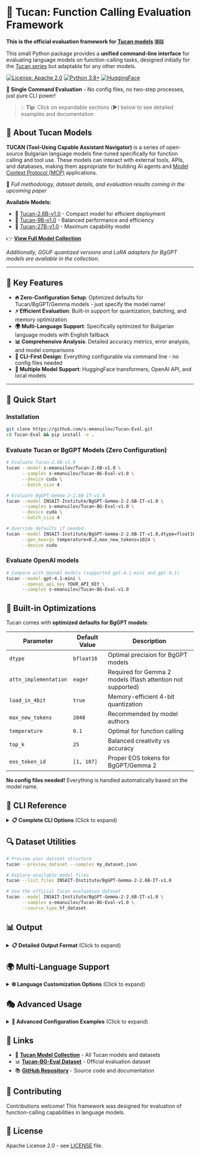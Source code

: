 # 🦜 Tucan: Function Calling Evaluation Framework

**This is the official evaluation framework for [Tucan models](https://huggingface.co/collections/s-emanuilov/tucan-tool-using-and-function-calling-in-bulgarian-684546a02b297f30768993dd) 🇧🇬**

This small Python package provides a **unified command-line interface** for evaluating language models on function-calling tasks, designed initially for the [Tucan series](https://huggingface.co/collections/s-emanuilov/tucan-tool-using-and-function-calling-in-bulgarian-684546a02b297f30768993dd) but adaptable for any other models.

[![License: Apache 2.0](https://img.shields.io/badge/License-Apache_2.0-blue.svg)](https://opensource.org/licenses/Apache-2.0)
[![Python 3.8+](https://img.shields.io/badge/Python-3.8+-blue.svg)](https://www.python.org/downloads/)
[![HuggingFace](https://img.shields.io/badge/🤗-Models-yellow.svg)](https://huggingface.co/collections/s-emanuilov/tucan-models-674b4d68e75bd49156b5ff2a)

**🎯 Single Command Evaluation** - No config files, no two-step processes, just pure CLI power!

> 💡 **Tip**: Click on expandable sections (▶️) below to see detailed examples and documentation

## 🦜 About Tucan Models

**TUCAN (Tool-Using Capable Assistant Navigator)** is a series of open-source Bulgarian language models fine-tuned specifically for function calling and tool use. These models can interact with external tools, APIs, and databases, making them appropriate for building AI agents and [Model Context Protocol (MCP)](https://modelcontextprotocol.io/introduction) applications.

📄 *Full methodology, dataset details, and evaluation results coming in the upcoming paper*

**Available Models:**
- 🔹 [Tucan-2.6B-v1.0](https://huggingface.co/s-emanuilov/Tucan-2.6B-v1.0) - Compact model for efficient deployment
- 🔹 [Tucan-9B-v1.0](https://huggingface.co/s-emanuilov/Tucan-9B-v1.0) - Balanced performance and efficiency  
- 🔹 [Tucan-27B-v1.0](https://huggingface.co/s-emanuilov/Tucan-27B-v1.0) - Maximum capability model

👉 **[View Full Model Collection](https://huggingface.co/collections/s-emanuilov/tucan-tool-using-and-function-calling-in-bulgarian-684546a02b297f30768993dd)**

*Additionally, GGUF quantized versions and LoRA adapters for BgGPT models are available in the collection.*

---

## 🎯 Key Features

- **🔥 Zero-Configuration Setup**: Optimized defaults for Tucan/BgGPT/Gemma models - just specify the model name!
- **⚡ Efficient Evaluation**: Built-in support for quantization, batching, and memory optimization
- **🌍 Multi-Language Support**: Specifically optimized for Bulgarian language models with English fallback
- **📊 Comprehensive Analysis**: Detailed accuracy metrics, error analysis, and model comparisons
- **🔧 CLI-First Design**: Everything configurable via command line - no config files needed
- **🤖 Multiple Model Support**: HuggingFace transformers, OpenAI API, and local models

---

## 🚀 Quick Start

### Installation

```bash
git clone https://github.com/s-emanuilov/Tucan-Eval.git
cd Tucan-Eval && pip install -e .
```

### Evaluate Tucan or BgGPT Models (Zero Configuration)

```bash
# Evaluate Tucan-2.6B-v1.0
tucan --model s-emanuilov/Tucan-2.6B-v1.0 \
      --samples s-emanuilov/Tucan-BG-Eval-v1.0 \
      --device cuda \
      --batch_size 4

# Evaluate BgGPT-Gemma-2-2.6B-IT-v1.0
tucan --model INSAIT-Institute/BgGPT-Gemma-2-2.6B-IT-v1.0 \
      --samples s-emanuilov/Tucan-BG-Eval-v1.0 \
      --device cuda \
      --batch_size 4

# Override defaults if needed
tucan --model INSAIT-Institute/BgGPT-Gemma-2-2.6B-IT-v1.0,dtype=float16,load_in_4bit=false \
      --gen_kwargs temperature=0.2,max_new_tokens=1024 \
      --device cuda
```

### Evaluate OpenAI models

```bash
# Compare with OpenAI models (supported gpt-4.1-mini and gpt-4.1)
tucan --model gpt-4.1-mini \
      --openai_api_key YOUR_API_KEY \
      --samples s-emanuilov/Tucan-BG-Eval-v1.0 
```

## 🔧 Built-in Optimizations

Tucan comes with **optimized defaults for BgGPT models**:

| Parameter | Default Value | Description |
|-----------|--------------|-------------|
| `dtype` | `bfloat16` | Optimal precision for BgGPT models |
| `attn_implementation` | `eager` | Required for Gemma 2 models (flash attention not supported) |
| `load_in_4bit` | `true` | Memory-efficient 4-bit quantization |
| `max_new_tokens` | `2048` | Recommended by model authors |
| `temperature` | `0.1` | Optimal for function calling |
| `top_k` | `25` | Balanced creativity vs accuracy |
| `eos_token_id` | `[1, 107]` | Proper EOS tokens for BgGPT/Gemma 2 |

**No config files needed!** Everything is handled automatically based on the model name.

## 🔧 CLI Reference

<details>
<summary><strong>📋 Complete CLI Options</strong> (Click to expand)</summary>

### Core Arguments
```bash
--model, -m MODEL           # Model name/path (required for evaluation)
                           # Format: model_name[,param=value,...]
                           # Example: INSAIT-Institute/BgGPT-Gemma-2-2.6B-IT-v1.0,dtype=float16
--device DEVICE             # Device: auto, cpu, cuda, cuda:0, etc. (default: auto)
--batch_size SIZE           # Batch size for inference (default: 1)
```

### Generation Parameters
```bash
--gen_kwargs PARAMS         # Override default generation parameters
                           # Format: comma-separated key=value pairs
                           # Default values are optimized for BgGPT models
                           # Example: temperature=0.1,top_k=25,max_new_tokens=2048,eos_token_id=[1,107]
```

### Model Parameters (via --model)
```bash
# Available model parameters:
dtype=bfloat16              # Data type (bfloat16, float16, float32)
load_in_4bit=true          # Enable 4-bit quantization
attn_implementation=eager   # Attention implementation (eager for Gemma models)
```

### Data Arguments
```bash
--samples, -s PATH          # Path to evaluation samples
--source_type TYPE          # auto, local, hf_dataset, hf_file (default: auto)
--split SPLIT              # Dataset split (train, test, validation)
--subset SUBSET            # Dataset subset/configuration
```

### Authentication
```bash
--hf_token TOKEN           # HuggingFace token for private models
--openai_api_key KEY       # OpenAI API key
```

### Output & Debugging
```bash
--output_path, -o PATH     # Output directory or file (default: current directory)
--log_samples              # Log detailed sample info for debugging
--verbose, -v              # Enable verbose logging to debug.log
```

### Utility Commands
```bash
--preview_dataset          # Preview dataset structure without evaluation
--list_files REPO          # List available files in HF repository
```

### Advanced Options
```bash
--limit N                  # Limit number of samples to evaluate
--system_prompt TEXT       # Custom system prompt template
--tool_call_format TAGS    # Tool call format as start_tag,end_tag (default: ```tool_call,```)

# Text Customization (optimized for Bulgarian by default)
--functions_header TEXT    # Header for functions section (default: "## Налични функции:")
--user_query_header TEXT   # Header for user query section (default: "## Потребителска заявка:")
--user_prefix TEXT         # Prefix for user messages (default: "Потребител:")
--default_system_prompt TEXT  # Default system prompt (default: Bulgarian text)
--function_system_prompt_template TEXT  # Jinja2 template for function system prompt
```

</details>

## 🔍 Dataset Utilities

```bash
# Preview your dataset structure
tucan --preview_dataset --samples my_dataset.json

# Explore available model files
tucan --list_files INSAIT-Institute/BgGPT-Gemma-2-2.6B-IT-v1.0

# Use the official Tucan evaluation dataset
tucan --model INSAIT-Institute/BgGPT-Gemma-2-2.6B-IT-v1.0 \
      --samples s-emanuilov/Tucan-BG-Eval-v1.0 \
      --source_type hf_dataset
```

## 📊 Output

<details>
<summary><strong>📋 Detailed Output Format</strong> (Click to expand)</summary>

Tucan generates comprehensive JSON reports optimized for function-calling evaluation:

```json
{
  "model_info": {
    "model_name": "s-emanuilov/Tucan-9B-v1.0",
    "model_type": "huggingface",
    "generation_params": {...}
  },
  "evaluation_summary": {
    "total": 100,
    "correct": 85,
    "accuracy": 0.85,
    "by_scenario_type": {...},
    "error_distribution": {...}
  },
  "detailed_results": [...],
  "metadata": {...}
}
```

The evaluation automatically prints a summary to console:

```
📊 EVALUATION SUMMARY
===============================================================================
🎯 Overall Accuracy: 85.00% (85/100)

📈 Accuracy by Scenario Type:
function_call_required               90.00%     (45/50)
irrelevant_question_with_functions   80.00%     (40/50)

📉 Error Distribution:
WRONG_PARAMETERS                     8     (53.33% of errors)
NO_CALL_WHEN_EXPECTED               4     (26.67% of errors)
UNEXPECTED_CALL                      3     (20.00% of errors)
===============================================================================
```

</details>

## 🌍 Multi-Language Support

<details>
<summary><strong>🌐 Language Customization Options</strong> (Click to expand)</summary>

Tucan evaluation framework supports full customization of prompts and headers for different languages and use cases:

**🎯 Key Features:**
- **Configurable Headers**: Customize section headers for functions and user queries
- **Multi-language Prompts**: Switch between Bulgarian, English, or any language
- **Template System**: Use Jinja2 templates for complex prompt structures
- **User Prefix Control**: Customize how user messages are prefixed
- **Default Behavior**: Optimized for Bulgarian Tucan models out-of-the-box

**📝 Default (Bulgarian)**
```bash
# Uses Bulgarian headers and prompts (default)
tucan --model s-emanuilov/Tucan-9B-v1.0 --samples test.json
```

**🇺🇸 English Evaluation**
```bash
tucan --model your-model \
      --functions_header "## Available Functions:" \
      --user_query_header "## User Query:" \
      --user_prefix "User:" \
      --default_system_prompt "You are a helpful AI assistant that provides useful and accurate responses." \
      --samples test.json
```

</details>

## 🎭 Advanced Usage

<details>
<summary><strong>🔧 Advanced Configuration Examples</strong> (Click to expand)</summary>

### Multi-Language Customization

```bash
# English evaluation with custom headers
tucan --model s-emanuilov/Tucan-9B-v1.0 \
      --samples test_dataset.json \
      --functions_header "## Available Functions:" \
      --user_query_header "## User Query:" \
      --user_prefix "User:" \
      --default_system_prompt "You are a helpful AI assistant that provides useful and accurate responses." \
      --device cuda

# Bulgarian function calling (default behavior)
tucan --model s-emanuilov/Tucan-9B-v1.0 \
      --samples bulgarian_function_calling_dataset.json \
      --system_prompt "Ти си полезен AI assistent, който може да извиква функции..." \
      --tool_call_format '```tool_call,```' \
      --device cuda \
      --verbose

# Custom system prompt template for functions
tucan --model s-emanuilov/Tucan-9B-v1.0 \
      --function_system_prompt_template "You are an AI assistant with access to functions. Use {{ tool_call_start_tag }} and {{ tool_call_end_tag }} for function calls." \
      --functions_header "🔧 Functions:" \
      --user_query_header "❓ Query:" \
      --samples test.json
```

### Language-Specific Evaluations

```bash
# Compare Bulgarian vs English prompting on the same model
tucan --model s-emanuilov/Tucan-9B-v1.0 \
      --samples test.json \
      --output_path results/tucan_bulgarian.json

tucan --model s-emanuilov/Tucan-9B-v1.0 \
      --samples test.json \
      --functions_header "## Available Functions:" \
      --user_query_header "## User Query:" \
      --user_prefix "User:" \
      --default_system_prompt "You are a helpful AI assistant." \
      --output_path results/tucan_english.json
```

### Hyperparameter Optimization for Tucan Models

```bash
# Test different generation parameters optimized for Tucan
tucan --model s-emanuilov/Tucan-9B-v1.0 \
      --gen_kwargs temperature=0.1,top_k=25,repetition_penalty=1.1 \
      --samples test.json --output_path results/tucan_config1.json

tucan --model s-emanuilov/Tucan-9B-v1.0 \
      --gen_kwargs temperature=0.3,top_k=50,repetition_penalty=1.2 \
      --samples test.json --output_path results/tucan_config2.json
```

</details>

## 🔗 Links

- 🦜 **[Tucan Model Collection](https://huggingface.co/collections/s-emanuilov/tucan-tool-using-and-function-calling-in-bulgarian-684546a02b297f30768993dd)** - All Tucan models and datasets
- 📊 **[Tucan-BG-Eval Dataset](https://huggingface.co/datasets/s-emanuilov/Tucan-BG-Eval-v1.0)** - Official evaluation dataset
- 📚 **[GitHub Repository](https://github.com/s-emanuilov/tucan)** - Source code and documentation

## 🤝 Contributing

Contributions welcome! This framework was designed for evaluation of function-calling capabilities in language models.

## 📄 License

Apache License 2.0 - see [LICENSE](LICENSE) file.